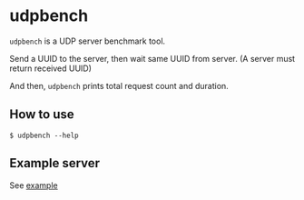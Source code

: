 # udpbench
`udpbench` is a UDP server benchmark tool.

Send a UUID to the server, then wait same UUID from server. (A server must return received UUID)

And then, `udpbench` prints total request count and duration.

## How to use
```shell
$ udpbench --help
```

## Example server
See [example]()